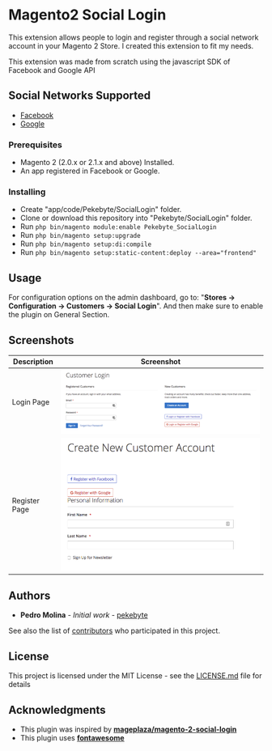 # Magento2 Social Login

This extension allows people to login and register through a social network account in your Magento 2 Store. I created this extension to fit my needs.

This extension was made from scratch using the javascript SDK of Facebook and Google API

## Social Networks Supported
- [Facebook](https://developers.facebook.com/apps)
- [Google](https://code.google.com/apis/console/)

### Prerequisites

- Magento 2 (2.0.x or 2.1.x and above) Installed.
- An app registered in Facebook or Google.

### Installing

- Create "app/code/Pekebyte/SocialLogin" folder.
- Clone or download this repository into "Pekebyte/SocialLogin" folder. 
- Run `php bin/magento module:enable Pekebyte_SocialLogin`
- Run `php bin/magento setup:upgrade`
- Run `php bin/magento setup:di:compile`
- Run `php bin/magento setup:static-content:deploy --area="frontend"`

## Usage

For configuration options on the admin dashboard, go to: "**Stores -> Configuration -> Customers -> Social Login**". And then make sure to enable the plugin on General Section.

## Screenshots
Description | Screenshot
------------ | -------------
Login Page |![Login Page](screenshots/login.png)
Register Page | ![Register Page](screenshots/register.png)

## Authors

* **Pedro Molina** - *Initial work* - [pekebyte](https://github.com/pekebyte)

See also the list of [contributors](https://github.com/your/project/contributors) who participated in this project.

## License

This project is licensed under the MIT License - see the [LICENSE.md](LICENSE.md) file for details

## Acknowledgments

* This plugin was inspired  by **[mageplaza/magento-2-social-login](https://github.com/mageplaza/magento-2-social-login)**
* This plugin uses **[fontawesome](http://fontawesome.io/)**